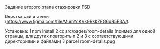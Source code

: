 Задание второго этапа стажировки FSD

Верстка сайта отеля (https://www.figma.com/file/MumYcKVk9RkKZEG6dR5E3A/).

Установка:
1 npm install
2 cd src/pages/room-details (пример для одной странцы, для других повторить п.2 и 3 с соответствующими директориями и файлами)
3 parcel room-details.pug
